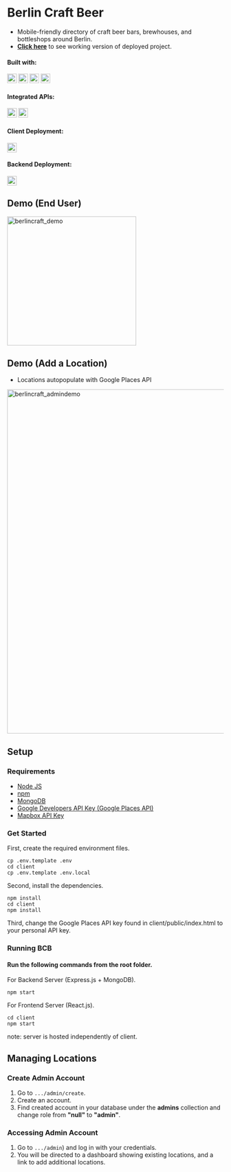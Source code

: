 # Berlin Craft Beer

* Mobile-friendly directory of craft beer bars, brewhouses, and bottleshops around Berlin.
* **[Click here](https://berlincraft-beer.netlify.app/)** to see working version of deployed project.

#### Built with:
<p>
  <img src="https://img.shields.io/badge/react-61DAFB?style=flat-square&logo=react&logoColor=white&labelColor=2C2C30" alt="react-badge" height="22"  />
  <img src="https://img.shields.io/badge/node.js-339933?style=flat-square&logo=node.js&logoColor=white&labelColor=2C2C30" alt="nodejs-badge" height="22"  />
  <img src="https://img.shields.io/badge/ex-express-000000?style=flat-square&labelColor=2C2C30" alt="express-badge" height="22"  />
  <img src="https://img.shields.io/badge/mongodb-47A248?style=flat-square&logo=mongodb&logoColor=white&labelColor=2C2C30" alt="mongodb-badge" height="22"  />
</p>

#### Integrated APIs:
<p>
  <img src="https://img.shields.io/badge/google%20places%20api-4285F4?style=flat-square&logo=google-maps&logoColor=white&labelColor=2C2C30" alt="google-badge" height="22"  />
  <img src="https://img.shields.io/badge/mapbox%20api-000000?style=flat-square&logo=mapbox&logoColor=white&labelColor=2C2C30" alt="mapbox-badge" height="22"  />
</p>


#### Client Deployment:
<img src="https://img.shields.io/badge/netlify-00C7B7?style=flat-square&logo=netlify&logoColor=white&labelColor=2C2C30" alt="netlify-badge" height="22"  />

#### Backend Deployment:
<img src="https://img.shields.io/badge/heroku-430098?style=flat-square&logo=heroku&logoColor=white&labelColor=2C2C30" alt="heroku-badge" height="22"  />





## Demo (End User)
<img src="https://res.cloudinary.com/karlkris/image/upload/v1596297702/github/berlincraft-demo_gnsmig.gif" alt="berlincraft_demo" width="300"  />

## Demo (Add a Location)
* Locations autopopulate with Google Places API
<img src="https://res.cloudinary.com/karlkris/image/upload/v1596836884/github/admin-demo_gnznfx.gif" alt="berlincraft_admindemo" width="800"  />

## Setup

### Requirements

* [Node JS](https://nodejs.org/en/)
* [npm](https://www.npmjs.com/get-npm)
* [MongoDB](https://docs.mongodb.com/manual/installation/)
* [Google Developers API Key (Google Places API)](https://developers.google.com/maps/documentation/javascript/get-api-key)
* [Mapbox API Key](https://docs.mapbox.com/api/)

### Get Started

First, create the required environment files.

```console
cp .env.template .env
cd client
cp .env.template .env.local
```

Second, install the dependencies.

```console
npm install
cd client
npm install
```

Third, change the Google Places API key found in client/public/index.html to your personal API key.

### Running BCB

#### Run the following commands from the root folder.

For Backend Server (Express.js + MongoDB).

```console
npm start
```

For Frontend Server (React.js).
```console
cd client
npm start
```

note: server is hosted independently of client. 

## Managing Locations

### Create Admin Account

1. Go to <code>.../admin/create</code>.
2. Create an account.
3. Find created account in your database under the **admins** collection and change role from **"null"** to **"admin"**.

### Accessing Admin Account

1. Go to <code>.../admin</code>) and log in with your credentials.
2. You will be directed to a dashboard showing existing locations, and a link to add additional locations.
